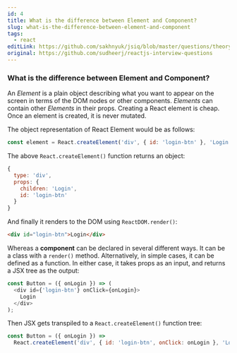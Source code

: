 ```yaml
---
id: 4
title: What is the difference between Element and Component?
slug: what-is-the-difference-between-element-and-component
tags:
  - react
editLink: https://github.com/sakhnyuk/jsiq/blob/master/questions/theory/react/4.md
original: https://github.com/sudheerj/reactjs-interview-questions
---
```


### What is the difference between Element and Component?

An _Element_ is a plain object describing what you want to appear on the screen in terms of the DOM nodes or other components. _Elements_ can contain other _Elements_ in their props. Creating a React element is cheap. Once an element is created, it is never mutated.

The object representation of React Element would be as follows:

```javascript
const element = React.createElement('div', { id: 'login-btn' }, 'Login');
```

The above `React.createElement()` function returns an object:

```javascript
{
  type: 'div',
  props: {
    children: 'Login',
    id: 'login-btn'
  }
}
```

And finally it renders to the DOM using `ReactDOM.render()`:

```html
<div id="login-btn">Login</div>
```

Whereas a **component** can be declared in several different ways. It can be a class with a `render()` method. Alternatively, in simple cases, it can be defined as a function. In either case, it takes props as an input, and returns a JSX tree as the output:

```javascript
const Button = ({ onLogin }) => (
  <div id={'login-btn'} onClick={onLogin}>
    Login
  </div>
);
```

Then JSX gets transpiled to a `React.createElement()` function tree:

```javascript
const Button = ({ onLogin }) =>
  React.createElement('div', { id: 'login-btn', onClick: onLogin }, 'Login');
```
